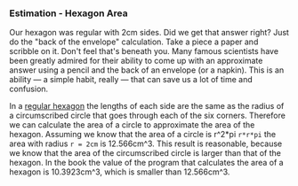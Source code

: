 ### Estimation - Hexagon Area

Our hexagon was regular with 2cm sides. 
Did we get that answer right? Just do the "back of the envelope" calculation. 
Take a piece a paper and scribble on it. Don't feel that's beneath you. 
Many famous scientists have been greatly admired for their ability to come
up with an approximate answer using a pencil and the back of an envelope (or a napkin). 
This is an ability — a simple habit, really — that can save us a lot of time and confusion.


In a [regular hexagon](https://en.wikipedia.org/wiki/Hexagon) the lengths of each side are the same as the radius of a  circumscribed circle that goes through each of the six corners. Therefore we can calculate the area of a circle to approximate the area of the hexagon. 
Assuming we know that the area of a circle is r^2\*pi `r*r*pi` the area with radius `r = 2cm` is 12.566cm^3.
This result is reasonable, because we know that the area of the circumscribed circle is larger than that of the hexagon. 
In the book the value of the program that calculates the area of a hexagon is 10.3923cm^3, which is smaller than 12.566cm^3.
